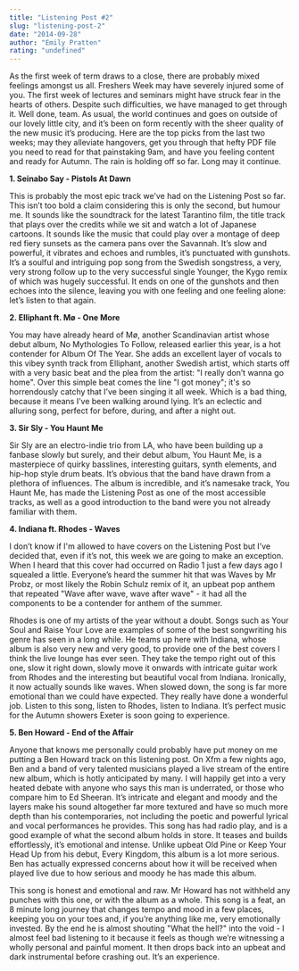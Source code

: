 ```yaml
---
title: "Listening Post #2"
slug: "listening-post-2"
date: "2014-09-28"
author: "Emily Pratten"
rating: "undefined"
---
```


As the first week of term draws to a close, there are probably mixed feelings amongst us all. Freshers Week may have severely injured some of you. The first week of lectures and seminars might have struck fear in the hearts of others. Despite such difficulties, we have managed to get through it. Well done, team. As usual, the world continues and goes on outside of our lovely little city, and it’s been on form recently with the sheer quality of the new music it’s producing. Here are the top picks from the last two weeks; may they alleviate hangovers, get you through that hefty PDF file you need to read for that painstaking 9am, and have you feeling content and ready for Autumn. The rain is holding off so far. Long may it continue.

**1\. Seinabo Say - Pistols At Dawn**

This is probably the most epic track we’ve had on the Listening Post so far. This isn’t too bold a claim considering this is only the second, but humour me. It sounds like the soundtrack for the latest Tarantino film, the title track that plays over the credits while we sit and watch a lot of Japanese cartoons. It sounds like the music that could play over a montage of deep red fiery sunsets as the camera pans over the Savannah. It’s slow and powerful, it vibrates and echoes and rumbles, it’s punctuated with gunshots. It’s a soulful and intriguing pop song from the Swedish songstress, a very, very strong follow up to the very successful single Younger, the Kygo remix of which was hugely successful. It ends on one of the gunshots and then echoes into the silence, leaving you with one feeling and one feeling alone: let’s listen to that again.

**2\. Elliphant ft. Mø - One More**

You may have already heard of Mø, another Scandinavian artist whose debut album, No Mythologies To Follow, released earlier this year, is a hot contender for Album Of The Year. She adds an excellent layer of vocals to this vibey synth track from Elliphant, another Swedish artist, which starts off with a very basic beat and the plea from the artist: "I really don’t wanna go home". Over this simple beat comes the line "I got money"; it's so horrendously catchy that I’ve been singing it all week. Which is a bad thing, because it means I’ve been walking around lying. It’s an eclectic and alluring song, perfect for before, during, and after a night out.

**3\. Sir Sly - You Haunt Me**

Sir Sly are an electro-indie trio from LA, who have been building up a fanbase slowly but surely, and their debut album, You Haunt Me, is a masterpiece of quirky basslines, interesting guitars, synth elements, and hip-hop style drum beats. It’s obvious that the band have drawn from a plethora of influences. The album is incredible, and it’s namesake track, You Haunt Me, has made the Listening Post as one of the most accessible tracks, as well as a good introduction to the band were you not already familiar with them.

**4\. Indiana ft. Rhodes - Waves**

I don’t know if I'm allowed to have covers on the Listening Post but I’ve decided that, even if it’s not, this week we are going to make an exception. When I heard that this cover had occurred on Radio 1 just a few days ago I squealed a little. Everyone’s heard the summer hit that was Waves by Mr Probz, or most likely the Robin Schulz remix of it, an upbeat pop anthem that repeated "Wave after wave, wave after wave" - it had all the components to be a contender for anthem of the summer.

Rhodes is one of my artists of the year without a doubt. Songs such as Your Soul and Raise Your Love are examples of some of the best songwriting his genre has seen in a long while. He teams up here with Indiana, whose album is also very new and very good, to provide one of the best covers I think the live lounge has ever seen. They take the tempo right out of this one, slow it right down, slowly move it onwards with intricate guitar work from Rhodes and the interesting but beautiful vocal from Indiana. Ironically, it now actually sounds like waves. When slowed down, the song is far more emotional than we could have expected. They really have done a wonderful job. Listen to this song, listen to Rhodes, listen to Indiana. It’s perfect music for the Autumn showers Exeter is soon going to experience.

**5\. Ben Howard - End of the Affair**

Anyone that knows me personally could probably have put money on me putting a Ben Howard track on this listening post. On Xfm a few nights ago, Ben and a band of very talented musicians played a live stream of the entire new album, which is hotly anticipated by many. I will happily get into a very heated debate with anyone who says this man is underrated, or those who compare him to Ed Sheeran. It’s intricate and elegant and moody and the layers make his sound altogether far more textured and have so much more depth than his contemporaries, not including the poetic and powerful lyrical and vocal performances he provides. This song has had radio play, and is a good example of what the second album holds in store. It teases and builds effortlessly, it’s emotional and intense. Unlike upbeat Old Pine or Keep Your Head Up from his debut, Every Kingdom, this album is a lot more serious. Ben has actually expressed concerns about how it will be received when played live due to how serious and moody he has made this album.

This song is honest and emotional and raw. Mr Howard has not withheld any punches with this one, or with the album as a whole. This song is a feat, an 8 minute long journey that changes tempo and mood in a few places, keeping you on your toes and, if you’re anything like me, very emotionally invested. By the end he is almost shouting "What the hell?" into the void - I almost feel bad listening to it because it feels as though we’re witnessing a wholly personal and painful moment. It then drops back into an upbeat and dark instrumental before crashing out. It’s an experience.
